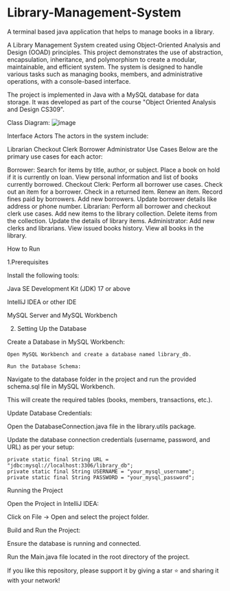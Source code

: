 # Library-Management-System
A terminal based java application that helps to manage books in a library.

A Library Management System created using Object-Oriented Analysis and Design (OOAD) principles. This project demonstrates the use of abstraction, encapsulation, inheritance, and polymorphism to create a modular, maintainable, and efficient system.
The system is designed to handle various tasks such as managing books, members, and administrative operations, with a console-based interface.

The project is implemented in Java with a MySQL database for data storage. It was developed as part of the course "Object Oriented Analysis and Design CS309".

Class Diagram:
![image](https://github.com/user-attachments/assets/bb7c7c69-8c12-40ff-9688-08212af0e3fb)

Interface
Actors
The actors in the system include:

Librarian
Checkout Clerk
Borrower
Administrator
Use Cases
Below are the primary use cases for each actor:

Borrower:
Search for items by title, author, or subject.
Place a book on hold if it is currently on loan.
View personal information and list of books currently borrowed.
Checkout Clerk:
Perform all borrower use cases.
Check out an item for a borrower.
Check in a returned item.
Renew an item.
Record fines paid by borrowers.
Add new borrowers.
Update borrower details like address or phone number.
Librarian:
Perform all borrower and checkout clerk use cases.
Add new items to the library collection.
Delete items from the collection.
Update the details of library items.
Administrator:
Add new clerks and librarians.
View issued books history.
View all books in the library.

How to Run

1.Prerequisites

Install the following tools:

  Java SE Development Kit (JDK) 17 or above

  IntelliJ IDEA or other IDE

  MySQL Server and MySQL Workbench


2. Setting Up the Database

  Create a Database in MySQL Workbench:


    Open MySQL Workbench and create a database named library_db.

    Run the Database Schema:


Navigate to the database folder in the project and run the provided schema.sql file in MySQL Workbench.

This will create the required tables (books, members, transactions, etc.).

Update Database Credentials:


Open the DatabaseConnection.java file in the library.utils package.

Update the database connection credentials (username, password, and URL) as per your setup:
    
    private static final String URL = "jdbc:mysql://localhost:3306/library_db";  
    private static final String USERNAME = "your_mysql_username";  
    private static final String PASSWORD = "your_mysql_password";  

Running the Project


Open the Project in IntelliJ IDEA:


Click on File -> Open and select the project folder.

Build and Run the Project:


Ensure the database is running and connected.

Run the Main.java file located in the root directory of the project.


If you like this repository, please support it by giving a star ⭐ and sharing it with your network!
